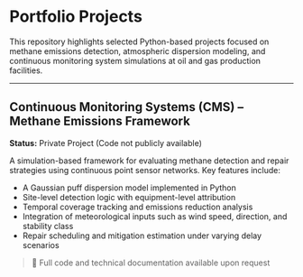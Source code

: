 # Portfolio Projects

This repository highlights selected Python-based projects focused on methane emissions detection, atmospheric dispersion modeling, and continuous monitoring system simulations at oil and gas production facilities.

---

## Continuous Monitoring Systems (CMS) – Methane Emissions Framework  
**Status:** Private Project (Code not publicly available)  

A simulation-based framework for evaluating methane detection and repair strategies using continuous point sensor networks. Key features include:

- A Gaussian puff dispersion model implemented in Python  
- Site-level detection logic with equipment-level attribution  
- Temporal coverage tracking and emissions reduction analysis  
- Integration of meteorological inputs such as wind speed, direction, and stability class  
- Repair scheduling and mitigation estimation under varying delay scenarios  

> 📩 Full code and technical documentation available upon request

